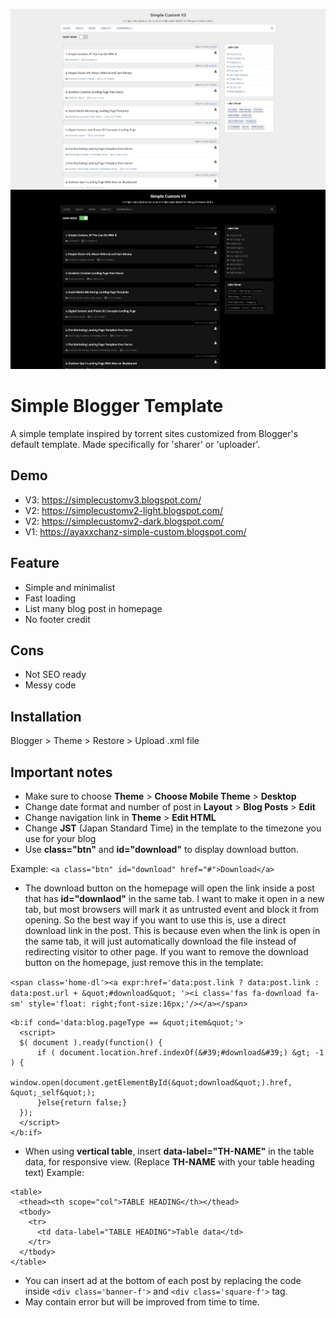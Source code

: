 ![alt text](https://github.com/ayaxxchanz/SimpleBloggerTemplate/blob/master/screenshots/v3.jpg)
![alt text](https://github.com/ayaxxchanz/SimpleBloggerTemplate/blob/master/screenshots/v3-2.jpg)

# Simple Blogger Template
A simple template inspired by torrent sites customized from Blogger's default template. Made specifically for 'sharer' or 'uploader'.

## Demo
- V3: https://simplecustomv3.blogspot.com/
- V2: https://simplecustomv2-light.blogspot.com/
- V2: https://simplecustomv2-dark.blogspot.com/
- V1: https://ayaxxchanz-simple-custom.blogspot.com/

## Feature
- Simple and minimalist
- Fast loading
- List many blog post in homepage
- No footer credit

## Cons
- Not SEO ready
- Messy code

## Installation
Blogger > Theme > Restore > Upload .xml file

## Important notes
- Make sure to choose **Theme** > **Choose Mobile Theme** > **Desktop**
- Change date format and number of post in **Layout** > **Blog Posts** > **Edit**
- Change navigation link in **Theme** > **Edit HTML** 
- Change **JST** (Japan Standard Time) in the template to the timezone you use for your blog
- Use **class="btn"** and **id="download"** to display download button.

Example: ```<a class="btn" id="download" href="#">Download</a>```
- The download button on  the homepage will open the link inside a post that has **id="downlaod"** in the same tab. I want to make it open in a new tab, but most browsers will mark it as untrusted event and block it from opening. So the best way if you want to use this is, use a direct download link in the post. This is because even when the link is open in the same tab, it will just automatically download the file instead of redirecting visitor to other page. If you want to remove the download button on the homepage, just remove this in the template:

```<span class='home-dl'><a expr:href='data:post.link ? data:post.link : data:post.url + &quot;#download&quot; '><i class='fas fa-download fa-sm' style='float: right;font-size:16px;'/></a></span>```

```
<b:if cond='data:blog.pageType == &quot;item&quot;'>
  <script>
  $( document ).ready(function() {
      if ( document.location.href.indexOf(&#39;#download&#39;) &gt; -1 ) {
          window.open(document.getElementById(&quot;download&quot;).href, &quot;_self&quot;);
      }else{return false;}
  });
  </script>
</b:if>
```
- When using **vertical table**, insert **data-label="TH-NAME"** in the table data, for responsive view. (Replace **TH-NAME** with your table heading text)
Example:
```
<table>
  <thead><th scope="col">TABLE HEADING</th></thead>
  <tbody>
    <tr>
      <td data-label="TABLE HEADING">Table data</td>
    </tr>
  </tbody>
</table>
```
- You can insert ad at the bottom of each post by replacing the code inside ```<div class='banner-f'>``` and ```<div class='square-f'>``` tag.
- May contain error but will be improved from time to time.
